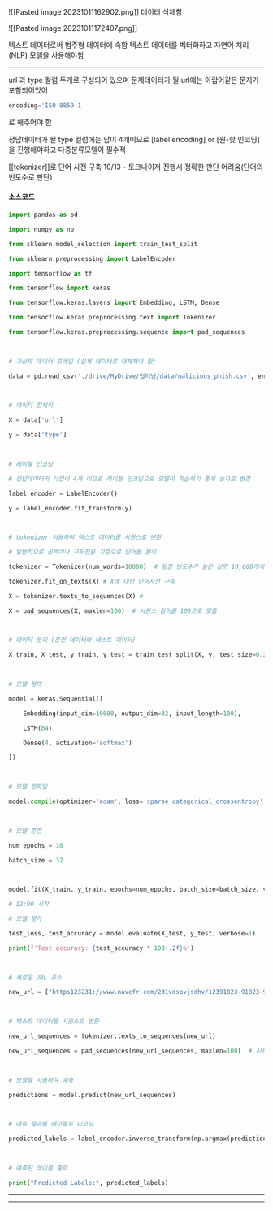 ![[Pasted image 20231011162902.png]]
데이터 삭제함

![[Pasted image 20231011172407.png]]

텍스트 데이터로써 범주형 데이터에 속함
텍스트 데이터를 벡터화하고 자연어 처리(NLP) 모델을 사용해야함


---

url 과 type 컬럼 두개로 구성되어 있으며
문제데이터가 될 url에는 아랍어같은 문자가 포함되어있어 
```python
encoding='ISO-8859-1
```
로 해주어야 함

정답데이터가 될 type 컬럼에는 답이 4개이므로 
[label encoding]   or   [원-핫 인코딩]을 진행해야하고 다중분류모델이 필수적

[[tokenizer]]로 단어 사전 구축
10/13 - 토크나이저 진행시 정확한 판단 어려움(단어의 빈도수로 판단)
#### 소스코드
```python
import pandas as pd

import numpy as np

from sklearn.model_selection import train_test_split

from sklearn.preprocessing import LabelEncoder

import tensorflow as tf

from tensorflow import keras

from tensorflow.keras.layers import Embedding, LSTM, Dense

from tensorflow.keras.preprocessing.text import Tokenizer

from tensorflow.keras.preprocessing.sequence import pad_sequences

  

# 가상의 데이터 프레임 (실제 데이터로 대체해야 함)

data = pd.read_csv('./drive/MyDrive/딥러닝/data/malicious_phish.csv', encoding='ISO-8859-1')

  

# 데이터 전처리

X = data['url']

y = data['type']

  

# 레이블 인코딩

# 정답데이터의 타입이 4개 이므로 레이블 인코딩으로 모델이 학습하기 좋게 숫자로 변경

label_encoder = LabelEncoder()

y = label_encoder.fit_transform(y)

  

# tokenizer 사용하여 텍스트 데이터를 시퀀스로 변환

# 일반적으로 공백이나 구두점을 기준으로 단어를 분리

tokenizer = Tokenizer(num_words=10000)  # 등장 빈도수가 높은 상위 10,000개의 단어만 사용하여 학습 진행

tokenizer.fit_on_texts(X) # X에 대한 단어사전 구축

X = tokenizer.texts_to_sequences(X) #

X = pad_sequences(X, maxlen=100)  # 시퀀스 길이를 100으로 맞춤

  

# 데이터 분리 (훈련 데이터와 테스트 데이터)

X_train, X_test, y_train, y_test = train_test_split(X, y, test_size=0.2, random_state=42)

  

# 모델 정의

model = keras.Sequential([

    Embedding(input_dim=10000, output_dim=32, input_length=100),

    LSTM(64),

    Dense(4, activation='softmax')

])

  

# 모델 컴파일

model.compile(optimizer='adam', loss='sparse_categorical_crossentropy', metrics=['accuracy'])

  

# 모델 훈련

num_epochs = 10

batch_size = 32

  

model.fit(X_train, y_train, epochs=num_epochs, batch_size=batch_size, verbose=1)

# 12:00 시작

# 모델 평가

test_loss, test_accuracy = model.evaluate(X_test, y_test, verbose=1)

print(f'Test accuracy: {test_accuracy * 100:.2f}%')

  

# 새로운 URL 주소

new_url = ["https123231://www.navefr.com/231vdsovjsdhv/12391823-91823-9182-398"]  # 여기에 테스트하려는 URL 주소를 추가하세요

  

# 텍스트 데이터를 시퀀스로 변환

new_url_sequences = tokenizer.texts_to_sequences(new_url)

new_url_sequences = pad_sequences(new_url_sequences, maxlen=100)  # 시퀀스 길이를 모델의 입력 길이와 일치시킵니다.

  

# 모델을 사용하여 예측

predictions = model.predict(new_url_sequences)

  

# 예측 결과를 레이블로 디코딩

predicted_labels = label_encoder.inverse_transform(np.argmax(predictions, axis=1))

  

# 예측된 레이블 출력

print("Predicted Labels:", predicted_labels)
```

---







---

